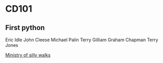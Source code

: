 # CD101
## First python 

Eric Idle
John Cleese
Michael Palin 
Terry Gilliam
Graham Chapman
Terry Jones

[Ministry of silly walks](https://yandex.ru/images/search?from=tabbar&text=ministry%20of%20silly%20walks&pos=27&img_url=https%3A%2F%2Fsun9-44.userapi.com%2Fwn4GOmKPKjy6VthrFWYLJeVQoLLrkPpt-4B2dg%2FhTQEJr3jwzo.jpg&rpt=simage)

